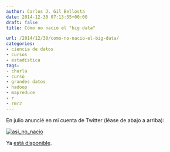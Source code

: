 ```yaml
---
author: Carlos J. Gil Bellosta
date: 2014-12-30 07:13:55+00:00
draft: false
title: Cómo no nació el "big data"

url: /2014/12/30/como-no-nacio-el-big-data/
categories:
- ciencia de datos
- cursos
- estadística
tags:
- charla
- curso
- grandes datos
- hadoop
- mapreduce
- r
- rmr2
---
```


En julio anuncié en mi cuenta de Twitter (léase de abajo a arriba):

[![asi_no_nacio](/wp-uploads/2014/12/asi_no_nacio.png)
](/wp-uploads/2014/12/asi_no_nacio.png)

Ya [está disponible](http://publicaciones.defensa.gob.es/inicio/libros/libro/v-jornadas-ense%C3%B1anza-y-aprendizaje-de-la-estad%C3%ADstica-y-de-la-investigaci%C3%B3n-operativa.-programa-y-comunicaciones).

